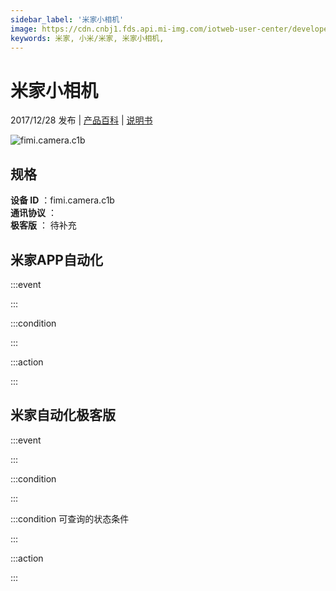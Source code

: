 ```yaml
---
sidebar_label: '米家小相机'
image: https://cdn.cnbj1.fds.api.mi-img.com/iotweb-user-center/developer_1679073307798zbIWzCNp.png?GalaxyAccessKeyId=AKVGLQWBOVIRQ3XLEW&Expires=9223372036854775807&Signature=I29HI5YudbC5XANp+lcKv4NFSiQ=
keywords: 米家, 小米/米家, 米家小相机, 
---
```

# 米家小相机

2017/12/28 发布 | [产品百科](https://home.mi.com/webapp/content/baike/product/index.html?model=fimi.camera.c1b/) | [说明书](https://home.mi.com/views/introduction.html?model=fimi.camera.c1b&region=cn)

![fimi.camera.c1b](https://cdn.cnbj1.fds.api.mi-img.com/iotweb-user-center/developer_1679073307798zbIWzCNp.png?GalaxyAccessKeyId=AKVGLQWBOVIRQ3XLEW&Expires=9223372036854775807&Signature=I29HI5YudbC5XANp+lcKv4NFSiQ=)

## 规格  
> 
**设备 ID** ：fimi.camera.c1b  
**通讯协议** ：  
**极客版**  ： 待补充 


## 米家APP自动化  

:::event  

:::

:::condition  

:::

:::action   

:::

## 米家自动化极客版  

:::event  

:::

:::condition  

:::

:::condition 可查询的状态条件  

:::

:::action  

:::

        
